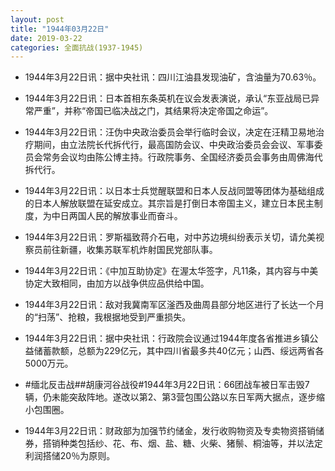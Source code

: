 ```yaml
---
layout: post
title: "1944年03月22日"
date: 2019-03-22
categories: 全面抗战(1937-1945)
---
```


<meta name="referrer" content="no-referrer" />

- 1944年3月22日讯：据中央社讯：四川江油县发现油矿，含油量为70.63％。 

- 1944年3月22日讯：日本首相东条英机在议会发表演说，承认“东亚战局已异常严重”，并称“帝国已临决战之门，其结果将决定帝国之命运”。 

- 1944年3月22日讯：汪伪中央政治委员会举行临时会议，决定在汪精卫易地治疗期间，由立法院长代拆代行，最高国防会议、中央政治委员会会议、军事委员会常务会议均由陈公博主持。行政院事务、全国经济委员会事务由周佛海代拆代行。 

- 1944年3月22日讯：以日本士兵觉醒联盟和日本人反战同盟等团体为基础组成的日本人解放联盟在延安成立。其宗旨是打倒日本帝国主义，建立日本民主制度，为中日两国人民的解放事业而奋斗。 

- 1944年3月22日讯：罗斯福致蒋介石电，对中苏边境纠纷表示关切，请允美视察员前往新疆，收集苏联军机炸射国民党部队事。 

- 1944年3月22日讯：《中加互助协定》在渥太华签字，凡11条，其内容与中美协定大致相同，由加方以战争供应品供给中国。 

- 1944年3月22日讯：敌对我冀南军区滏西及曲周县部分地区进行了长达一个月的“扫荡”、抢粮，我根据地受到严重损失。 

- 1944年3月22日讯：据中央社讯：行政院会议通过1944年度各省推进乡镇公益储蓄款额，总额为229亿元，其中四川省最多共40亿元；山西、绥远两省各5000万元。 

- #缅北反击战##胡康河谷战役#1944年3月22日讯：66团战车被日军击毁7辆，仍未能突敌阵地。遂改以第2、第3营包围公路以东日军两大据点，逐步缩小包围圈。 

- 1944年3月22日讯：财政部为加强节约储金，发行收购物资及专卖物资搭销储券，搭销种类包括纱、花、布、烟、盐、糖、火柴、猪鬃、桐油等，并以法定利润搭储20％为原则。 

